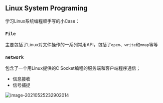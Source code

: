 

## Linux System Programing



学习Linux系统编程顺手写的小Case：



### `File`

主要包括了Linux对文件操作的一系列常用API，包括了`open`、`write`和`mmap`等等

### `network`

包含了一个用Linux提供的C Socket编程的服务端和客户端程序通信；

- 信息接收
- 信号捕捉

![image-20210525232902014](D:\个人文件\重要文件\闲书与笔记\MD暂存文件\image-20210525232902014.png)